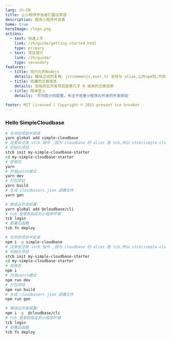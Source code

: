 ```yaml
---
lang: zh-CN
title: 让小程序开发者们露出笑容
description: 服务小程序开发者
home: true
heroImage: /logo.png
actions:
  - text: 快速上手
    link: /zh/guide/getting-started.html
    type: primary
  - text: 项目简介
    link: /zh/guide/
    type: secondary
features:
  - title: 现代化的Nodejs
    details: 模块之间的复用，js(commonjs,esm),ts 支持与 alias,公共npm包,代码压缩支持
  - title: 低廉的迁移成本
    details: 旧有的云开发项目能够几乎 0 成本的迁移进来
  - title: 简单至上
    details: '尽可能少的配置，专注于改善小程序云开发的开发体验'

footer: MIT Licensed | Copyright © 2021-present ice breaker
---
```


### Hello SimpleCloudbase

<CodeGroup>
  <CodeGroupItem title="YARN" active>

```bash
# 在你的项目中安装
yarn global add simple-cloudbase
# 这里会注册 stcb 指令 ,因为 cloudbase 的 alias 是 tcb,所以 stcb(simple-cloudbase)
# 初始化项目
stcb init my-simple-cloudbase-starter
cd my-simple-cloudbase-starter
# 安装包
yarn
# 开发watch模式
yarn dev
# 打包项目
yarn build
# 生成 cloudbaserc.json 部署文件
yarn gen

# 微信云开发部署:
yarn global add @cloudbase/cli
# tcb 登录到指定的小程序环境
tcb login
# 部署云函数
tcb fn deploy
```

  </CodeGroupItem>

  <CodeGroupItem title="NPM">

```bash
# 在你的项目中安装
npm i -g simple-cloudbase
# 这里会注册 stcb 指令 ,因为 cloudbase 的 alias 是 tcb,所以 stcb(simple-cloudbase)
# 初始化项目
stcb init my-simple-cloudbase-starter
cd my-simple-cloudbase-starter
# 安装包
npm i
# 开发watch模式
npm run dev
# 打包项目
npm run build
# 生成 cloudbaserc.json 部署文件
npm run gen

# 微信云开发部署:
npm i -g  @cloudbase/cli
# tcb 登录到指定的小程序环境
tcb login
# 部署云函数
tcb fn deploy
```

  </CodeGroupItem>
</CodeGroup>
